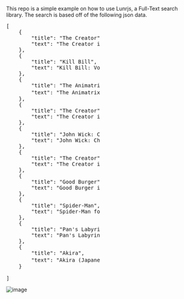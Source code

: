 This repo is a simple example on how to use Lunrjs, a Full-Text search library. The search is based off of the following json data.
<pre style="width: 50%">
[
    {
        "title": "The Creator",
        "text": "The Creator is a 2023 American science fiction action film produced and directed by Gareth Edwards, who co-wrote the screenplay with Chris Weitz. It stars John David Washington, Gemma Chan, Ken Watanabe, Sturgill Simpson and Allison Janney. Set in 2070, 15 years after a nuclear detonation in Los Angeles and a war against artificial intelligence, an ex-special forces agent is recruited to hunt down and kill the \"Creator,\" who has developed a mysterious weapon with the power to end the war."
    },
    {
        "title": "Kill Bill",
        "text": "Kill Bill: Volume 1 is a 2003 American martial arts film written and directed by Quentin Tarantino. It stars Uma Thurman as the Bride, a former assassin who swears revenge on a group of assassins (Lucy Liu, Michael Madsen, Daryl Hannah, and Vivica A. Fox) and their leader, Bill (David Carradine), who tried to kill her and her unborn child. Her journey takes her to Tokyo, where she battles the yakuza."
    },
    {
        "title": "The Animatrix",
        "text": "The Animatrix (Japanese: アニマトリックス, Hepburn: Animatorikkusu) is a 2003 American-Japanese adult animated science-fiction anthology film produced by the Wachowskis.[2] The film compiles nine animated short films, detailing the backstory of The Matrix film series, revealing the major events of the apocalyptic war between humanity and machines which led to the creation of the Matrix in the two parts of The Second Renaissance short, in addition to providing side stories that expand the universe and tie into the film series."
    },
    {
        "title": "The Creator",
        "text": "The Creator is a 2023 American science fiction action film produced and directed by Gareth Edwards, who co-wrote the screenplay with Chris Weitz. It stars John David Washington, Gemma Chan, Ken Watanabe, Sturgill Simpson and Allison Janney. Set in 2070, 15 years after a nuclear detonation in Los Angeles and a war against artificial intelligence, an ex-special forces agent is recruited to hunt down and kill the \"Creator,\" who has developed a mysterious weapon with the power to end the war."
    },
    {
        "title": "John Wick: Chapter 2",
        "text": "John Wick: Chapter 2 is a 2017 American neo-noir action thriller film directed by Chad Stahelski and written by Derek Kolstad. The film is sequel to John Wick (2014) and the second installment in the John Wick franchise. It stars Keanu Reeves as the eponymous character, alongside Common, Laurence Fishburne, Riccardo Scamarcio, Ruby Rose, Lance Reddick, Peter Stormare, Bridget Moynahan, Franco Nero, John Leguizamo, and Ian McShane. In the film, retired hitman John Wick is forced back into his old life to fulfill a blood oath to crime lord Santino D'Antonio (Scamarcio)."
    },
    {
        "title": "The Creator",
        "text": "The Creator is a 2023 American science fiction action film produced and directed by Gareth Edwards, who co-wrote the screenplay with Chris Weitz. It stars John David Washington, Gemma Chan, Ken Watanabe, Sturgill Simpson and Allison Janney. Set in 2070, 15 years after a nuclear detonation in Los Angeles and a war against artificial intelligence, an ex-special forces agent is recruited to hunt down and kill the \"Creator,\" who has developed a mysterious weapon with the power to end the war."
    },
    {
        "title": "Good Burger",
        "text": "Good Burger is a 1997 American teen comedy film directed by Brian Robbins, written by Dan Schneider with Kevin Kopelow and Heath Seifert, and starring Kenan Thompson and Kel Mitchell. The film is a spin-off of the \"Good Burger\" comedy sketch from the Nickelodeon variety series All That, with Mitchell reprising his role as Ed. The story follows Dexter, a high school student who takes a job at a fast-food restaurant called Good Burger in order to pay off the damages he made to his teacher's car as he and Ed, his dimwitted co-worker, stumble upon an evil plot by a rival fast-food restaurant."
    },
    {
        "title": "Spider-Man",
        "text": "Spider-Man follows Peter Parker (Tobey Maguire), an orphaned high schooler who pines after popular girl-next-door Mary Jane Watson (Kirsten Dunst). While on a science class field trip at Columbia University, a genetically-engineered \"super spider\" bites Peter. As a result, Peter gains superhuman abilities, including increased strength, speed, and the abilities to scale walls and generate organic webbing. After his beloved Uncle Ben (Cliff Robertson) is murdered, the teenager realizes that he must use his newfound abilities to protect New York City. Meanwhile, wealthy industrialist Norman Osborn (Willem Dafoe), the father of Peter's best friend Harry Osborn (James Franco), subjects himself to an experimental performance-enhancing serum, which creates a psychotic and murderous split personality. Donning a military battle suit, Norman becomes a freakish \"Green Goblin\", who begins to terrorize the city. Peter, as Spider-Man, now must battle with the Goblin, all while dealing with personal situations involving his domestic and his love life."
    },
    {
        "title": "Pan's Labyrinth",
        "text": "Pan's Labyrinth (Spanish: El laberinto del fauno, lit. 'The Labyrinth Of The Faun') is a 2006 dark fantasy film[4] written, directed and co-produced by Guillermo del Toro. The film stars Ivana Baquero, Sergi López, Maribel Verdú, Doug Jones, and Ariadna Gil. The story takes place in Spain in the summer of 1944, during the early Francoist period, five years after the Spanish Civil War. The narrative intertwines this real world with a mythical world centered on an overgrown, abandoned labyrinth and a mysterious faun creature, with whom the main character, Ofelia, interacts. Ofelia's stepfather, the Falangist Captain Vidal, hunts the Spanish Maquis who fight against the Francoist regime, while Ofelia's pregnant mother grows increasingly ill. Ofelia meets several strange and magical creatures who become central to her story, leading her through the trials of the old labyrinth garden. The film employs make-up, animatronics, and CGI effects to bring life to its creatures."
    },
    {
        "title": "Akira",
        "text": "Akira (Japanese: アキラ) is a 1988 Japanese animated cyberpunk action film[4] directed by Katsuhiro Otomo, produced by Ryōhei Suzuki and Shunzō Katō, and written by Otomo and Izo Hashimoto, based on Otomo's 1982 manga of the same name. Set in a dystopian 2019, it tells the story of Shōtarō Kaneda, the leader of a biker gang whose childhood friend, Tetsuo Shima, acquires incredible telekinetic abilities after a motorcycle accident, eventually threatening an entire military complex amid chaos and rebellion in the sprawling futuristic metropolis of Neo-Tokyo."
    }
    
]
</pre>

![image](https://github.com/oiver555/Searching-with-Lunrjs/assets/69017748/c92b3570-bad0-4078-80ac-6cccad846388)
